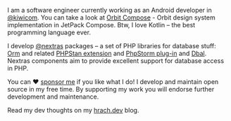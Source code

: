 I am a software engineer currently working as an Android developer in [@kiwicom](https://guthub.com/kiwicom/). You can take a look at [Orbit Compose](https://github.com/kiwicom/orbit-comse) - Orbit design system implementation in JetPack Compose. Btw, I love Kotlin – the best programming language ever.

I develop [@nextras](https://github.com/nextras) packages – a set of PHP libraries for database stuff: [Orm](https://github.com/nextras/orm) and related [PHPStan extension](https://github.com/nextras/orm-phpstan/) and [PhpStorm plug-in](https://github.com/nextras/orm-intellij) and [Dbal](https://github.com/nextras/dbal). Nextras components aim to provide excellent support for database access in PHP. 

You can ❤️ [sponsor me](https://github.com/sponsors/hrach) if you like what I do! I develop and maintain open source in my free time. By supporting my work you will endorse further development and maintenance. 

Read my dev thoughts on my [hrach.dev](https://hrach.dev) blog.
